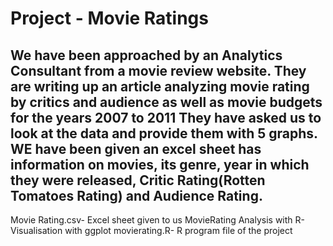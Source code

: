 # Project - Movie Ratings
## We have been approached by an Analytics Consultant from a movie review website. They are writing up an article analyzing movie rating by critics and audience as well as movie budgets for the years 2007 to 2011 They have asked us to look at the data and provide them with 5 graphs. WE have been given an excel sheet has information on movies, its genre, year in which they were released, Critic Rating(Rotten Tomatoes Rating) and Audience Rating.

Movie Rating.csv- Excel sheet given to us
MovieRating Analysis with R- Visualisation with ggplot
movierating.R- R program file of the project

